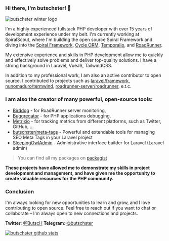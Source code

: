 ### Hi there, I'm butschster! 👋

 ![butschster winter logo](https://user-images.githubusercontent.com/773481/210045623-f604d623-cdb9-4db9-b70a-938359d2925c.png)

I'm a highly experienced fullstack PHP developer with over 15 years of development experience under my belt. I'm currently working at SpiralScout, where I'm building the open source Spiral Framework and diving into the [Spiral Framework](https://github.com/spiral), [Cycle ORM](https://github.com/cycle), [Temporalio](https://temporal.io/), and [RoadRunner](https://github.com/roadrunner-server).

My extensive experience and skills in PHP development allow me to quickly and effectively solve problems and deliver top-quality solutions. I have a strong background in Laravel, VueJS, TailwindCSS. 

In addition to my professional work, I am also an active contributor to open source. I contributed to projects such as [laravel/framework](https://github.com/laravel/framework), [nunomaduro/termwind](https://github.com/nunomaduro/termwind), [roadrunner-server/roadrunner](https://github.com/roadrunner-server/roadrunner), e.t.c.

### I am also the creator of many powerful, open-source tools:
 - [Birddog](https://github.com/roadrunner-server/birddog) - for RoadRunner server monitoring, 
 - [Buggregator](https://github.com/buggregator/spiral-app) - for PHP applications debugging, 
 - [Metrixio](https://github.com/metrixio/dashboard) - for tracking metrics from different platforms, such as Twitter, GitHub, ...
 - [butschster/meta-tags](https://github.com/butschster/LaravelMetaTags) - Powerful and extendable tools for managing SEO Meta Tags in your Laravel project
 - [SleepingOwlAdmin](https://github.com/LaravelRUS/SleepingOwlAdmin) - Administrative interface builder for Laravel (Laravel admin)
 
> You can find all my packages on [packagist](https://packagist.org/users/butschster/packages/)

**These projects have allowed me to demonstrate my skills in project development and management, and have given me the opportunity to create valuable resources for the PHP community.**

### Conclusion
I'm always looking for new opportunities to learn and grow, and I love contributing to open source. Feel free to reach out if you want to chat or collaborate – I'm always open to new connections and projects.

**Twitter**: [@ButscH](https://twitter.com/ButscH)
**Telegram**: [@butschster](https://t.me/butschster)


<!--
[![Codersrank widget](https://cr-ss-service.azurewebsites.net/api/ScreenShot?widget=summary&username=butschster&layout=horizontal&width=240&badges=3&branding=false&style=--header-bg-color:%23111;--border-radius:10px;--name-font-size:0.8em;--rank-font-size:0.5em;--bg-color:%23222;--badge-bg-color:%23111;--badge-text-color:%23aaa)](https://profile.codersrank.io/user/butschster/)
-->

[![butschster github stats](https://github-readme-stats.vercel.app/api?username=butschster&include_all_commits=true&count_private=true&show_icons=true&line_height=20&title_color=FFFFFF&icon_color=FFFFFF&text_color=FFFFFF&bg_color=0D1117)](https://github.com/anuraghazra/github-readme-stats)
